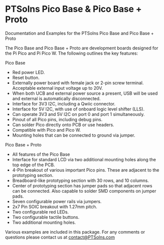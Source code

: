 # PTSolns Pico Base & Pico Base + Proto

Documentation and Examples for the PTSolns Pico Base and Pico Base + Proto

The Pico Base and Pico Base + Proto are development boards designed for the Pi Pico and Pi Pico W. The following outlines the key features:

Pico Base
- Red power LED.
- Reset button.
- Externally power board with female jack or 2-pin screw terminal. Acceptable external input voltage up to 20V.
- When both UCB and external power source a present, USB will be used and external is automatically disconnected.
- Interface for 3V3 I2C, including a Qwiic connector.
- Interface for 5V I2C, with use of onboard logic level shifter (LLS).
- Can operate 3V3 and 5V I2C on port 0 and port 1 simultaneously.
- Pinout of all Pico pins, including debug pins.
- Can solder Pico directly onto PCB or use headers.
- Compatible with Pico and Pico W.
- Mounting holes that can be connected to ground via jumper.

Pico Base + Proto
- All features of the Pico Base
- Interface for standard LCD via two additional mounting holes along the top edge of the PCB.
- 4-Pin breakout of various important Pico pins. These are adjacent to the prototyping section.
- Breadboard-like prototyping section with 30 rows, and 10 columns.
- Center of prototyping section has jumper pads so that adjacent rows can be connected. Also capable to solder SMD components on jumper pads.
- Seven configurable power rails via jumpers.
- 2x7 Pin SOIC breakout with 1.27mm pitch.
- Two configurable red LEDs.
- Two configurable tactile buttons.
- Two additional mounting holes.

Various examples are included in this package. For any comments or questions please contact us at contact@PTSolns.com
